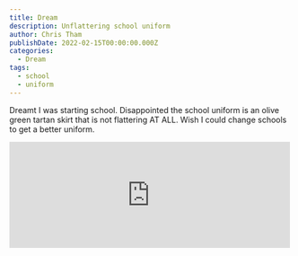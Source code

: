 ```yaml
---
title: Dream
description: Unflattering school uniform
author: Chris Tham
publishDate: 2022-02-15T00:00:00.000Z
categories:
  - Dream
tags:
  - school
  - uniform
---
```

Dreamt I was starting school. Disappointed the school uniform is an olive green tartan skirt that is not flattering AT ALL. Wish I could change schools to get a better uniform.

<iframe src="https://www.facebook.com/plugins/post.php?href=https%3A%2F%2Fwww.facebook.com%2Fchris1.tham%2Fposts%2Fpfbid036uJD93av2ChLrF8JCpmi477g3w625ZYzZvqXPQSP46Zyed86eTrtXVxDGWjmBMLPl&show_text=true&width=500" width="500" height="189" style="border:none;overflow:hidden" scrolling="no" frameborder="0" allowfullscreen="true" allow="autoplay; clipboard-write; encrypted-media; picture-in-picture; web-share"></iframe>

